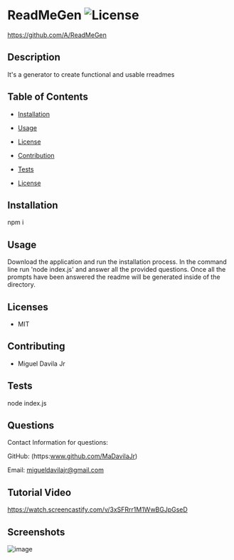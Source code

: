 


# ReadMeGen ![License](https://img.shields.io/static/v1?label=License&message=MIT&color=BLUE)
https://github.com/A/ReadMeGen

## Description

It's a generator to create functional and usable rreadmes

## Table of Contents

* [Installation](#installation)
* [Usage](#usage)
* [License](#license)
* [Contribution](#contribution)
* [Tests](#test)


* [License](#license)

## Installation
npm i

## Usage
Download the application and run the installation process. In the command line run 'node index.js' and answer all the provided questions. Once all the prompts have been answered the readme will be generated inside of the directory. 

## Licenses

* MIT

## Contributing

* Miguel Davila Jr

## Tests

node index.js

## Questions

Contact Information for questions: 


GitHub: (https:www.github.com/MaDavilaJr) 

Email: migueldavilajr@gmail.com

## Tutorial Video
https://watch.screencastify.com/v/3xSFRrr1M1WwBGJpGseD

## Screenshots
![image](https://user-images.githubusercontent.com/93358568/150702455-6ecfa329-26e4-4b56-8bd0-30dd660fe1c6.png)


